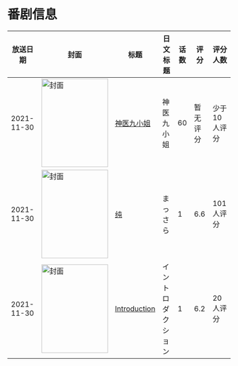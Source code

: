 # 番剧信息

|放送日期|封面|标题|日文标题|话数|评分|评分人数|
|---|---|---|---|---|---|---|
|2021-11-30|<img src="//lain.bgm.tv/pic/cover/c/e2/72/345828_azCwu.jpg" alt="封面" style="width:150px;height:200px;object-fit:cover;">|[神医九小姐](https://bangumi.tv/subject/345828)|神医九小姐|60|暂无评分|少于10人评分|
|2021-11-30|<img src="//lain.bgm.tv/pic/cover/c/3d/90/360398_Zs11C.jpg" alt="封面" style="width:150px;height:200px;object-fit:cover;">|[纯](https://bangumi.tv/subject/360398)|まっさら|1|6.6|101人评分|
|2021-11-30|<img src="//lain.bgm.tv/pic/cover/c/d1/a7/380513_suSyJ.jpg" alt="封面" style="width:150px;height:200px;object-fit:cover;">|[Introduction](https://bangumi.tv/subject/380513)|イントロダクション|1|6.2|20人评分|
